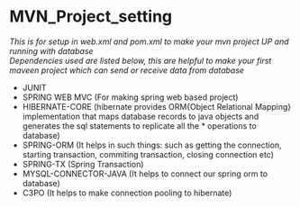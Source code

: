 # MVN_Project_setting
*This is for setup in web.xml and pom.xml to make your mvn project UP and running with database*  
*Dependencies used are listed below, this are helpful to make your first maveen project which can send or receive data from database*

* JUNIT
* SPRING WEB MVC (For making spring web based project)
* HIBERNATE-CORE (hibernate provides ORM{Object Relational Mapping} implementation that maps database records to java objects and generates the sql statements to replicate all the * operations to database)
* SPRING-ORM (It helps in such things: such as getting the connection, starting transaction, commiting transaction, closing connection etc)
* SPRING-TX (Spring Transaction)
* MYSQL-CONNECTOR-JAVA (It helps to connect our spring orm to database)
* C3PO (It helps to make connection pooling to hibernate)
